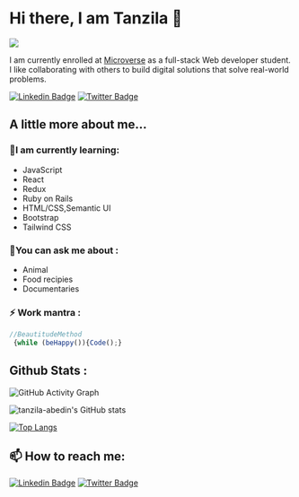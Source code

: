 # Hi there, I am Tanzila 👋  
     
![](https://img.shields.io/badge/Microverse-blueviolet)      

I am currently enrolled at [Microverse](https://www.microverse.org/?grsf=knrm9p) as a full-stack Web developer student.<br>
I like collaborating with others to build digital solutions that solve real-world problems.

[![Linkedin Badge](https://img.shields.io/badge/-Tanzila%20Abedin-blue?style=flat-square&logo=Linkedin&logoColor=white&link=https://www.linkedin.com/in/tanzila-abedin-331440b2/)](https://www.linkedin.com/in/tanzila-abedin-331440b2/)
[![Twitter Badge](https://img.shields.io/badge/-@TanzilaAbedin_-1ca0f1?style=flat-square&labelColor=1ca0f1&logo=twitter&logoColor=white&link=https://twitter.com/TanzilaAbedin)](https://twitter.com/TanzilaAbedin)

## A little more about me... 
 
 ### 🌱I am currently learning: 
   <ul>
  <li> JavaScript </li> 
  <li> React </li>
  <li>Redux </li>
  <li>Ruby on Rails </li>
  <li>HTML/CSS,Semantic UI</li>
  <li>Bootstrap </li>
  <li> Tailwind CSS</li> 
 </ul>

  ### 💬You can ask me about :
   <ul>
   <li>Animal</li>
   <li>Food recipies</li>
   <li>Documentaries</li>
   </ul>

   ### ⚡ Work mantra :
      
  ```javascript
  //BeautitudeMethod
   {while (beHappy()){Code();}

   ```

## Github Stats : 

![GitHub Activity Graph](https://activity-graph.herokuapp.com/graph?username=tanzila-abedin)

![tanzila-abedin's GitHub stats](https://github-readme-stats.vercel.app/api?username=tanzila-abedin&show_icons=true&theme=dracula)

[![Top Langs](https://github-readme-stats.vercel.app/api/top-langs/?username=tanzila-abedin&theme=dracula)](https://github.com/tanzila-abedin/github-readme-stats)

##  📫 How to reach me: 
[![Linkedin Badge](https://img.shields.io/badge/-Tanzila%20Abedin-blue?style=flat-square&logo=Linkedin&logoColor=white&link=https://www.linkedin.com/in/tanzila-abedin-331440b2/)](https://www.linkedin.com/in/tanzila-abedin-331440b2/)
[![Twitter Badge](https://img.shields.io/badge/-@TanzilaAbedin_-1ca0f1?style=flat-square&labelColor=1ca0f1&logo=twitter&logoColor=white&link=https://twitter.com/TanzilaAbedin)](https://twitter.com/TanzilaAbedin)


<!--
**tanzila-abedin/tanzila-abedin** is a ✨ _special_ ✨ repository because its `README.md` (this file) appears on your GitHub profile.

Here are some ideas to get you started:

- 🔭 I’m currently working on ...
- 🌱 I’m currently learning ...
- 👯 I’m looking to collaborate on ...
- 🤔 I’m looking for help with ...
- 💬 Ask me about ...
- 📫 How to reach me: ...
- 😄 Pronouns: ...
- ⚡ Fun fact: ...
-->
